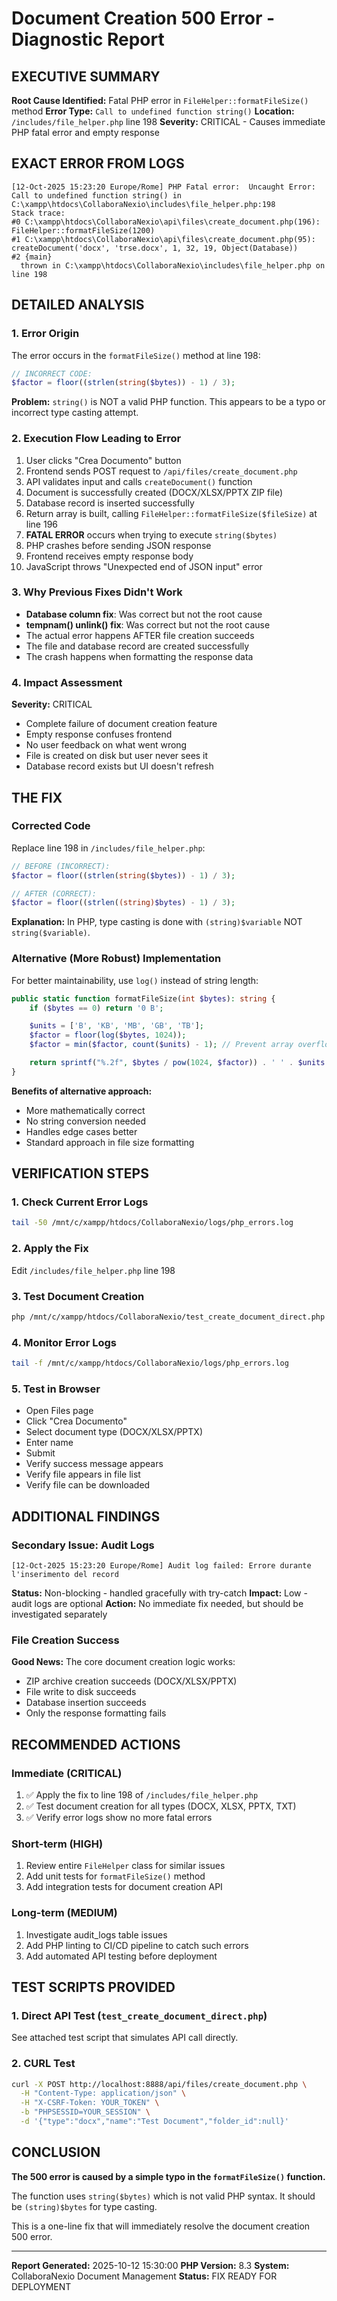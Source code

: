 # Document Creation 500 Error - Diagnostic Report

## EXECUTIVE SUMMARY

**Root Cause Identified:** Fatal PHP error in `FileHelper::formatFileSize()` method
**Error Type:** `Call to undefined function string()`
**Location:** `/includes/file_helper.php` line 198
**Severity:** CRITICAL - Causes immediate PHP fatal error and empty response

## EXACT ERROR FROM LOGS

```
[12-Oct-2025 15:23:20 Europe/Rome] PHP Fatal error:  Uncaught Error: Call to undefined function string() in C:\xampp\htdocs\CollaboraNexio\includes\file_helper.php:198
Stack trace:
#0 C:\xampp\htdocs\CollaboraNexio\api\files\create_document.php(196): FileHelper::formatFileSize(1200)
#1 C:\xampp\htdocs\CollaboraNexio\api\files\create_document.php(95): createDocument('docx', 'trse.docx', 1, 32, 19, Object(Database))
#2 {main}
  thrown in C:\xampp\htdocs\CollaboraNexio\includes\file_helper.php on line 198
```

## DETAILED ANALYSIS

### 1. Error Origin

The error occurs in the `formatFileSize()` method at line 198:

```php
// INCORRECT CODE:
$factor = floor((strlen(string($bytes)) - 1) / 3);
```

**Problem:** `string()` is NOT a valid PHP function. This appears to be a typo or incorrect type casting attempt.

### 2. Execution Flow Leading to Error

1. User clicks "Crea Documento" button
2. Frontend sends POST request to `/api/files/create_document.php`
3. API validates input and calls `createDocument()` function
4. Document is successfully created (DOCX/XLSX/PPTX ZIP file)
5. Database record is inserted successfully
6. Return array is built, calling `FileHelper::formatFileSize($fileSize)` at line 196
7. **FATAL ERROR** occurs when trying to execute `string($bytes)`
8. PHP crashes before sending JSON response
9. Frontend receives empty response body
10. JavaScript throws "Unexpected end of JSON input" error

### 3. Why Previous Fixes Didn't Work

- **Database column fix**: Was correct but not the root cause
- **tempnam() unlink() fix**: Was correct but not the root cause
- The actual error happens AFTER file creation succeeds
- The file and database record are created successfully
- The crash happens when formatting the response data

### 4. Impact Assessment

**Severity:** CRITICAL
- Complete failure of document creation feature
- Empty response confuses frontend
- No user feedback on what went wrong
- File is created on disk but user never sees it
- Database record exists but UI doesn't refresh

## THE FIX

### Corrected Code

Replace line 198 in `/includes/file_helper.php`:

```php
// BEFORE (INCORRECT):
$factor = floor((strlen(string($bytes)) - 1) / 3);

// AFTER (CORRECT):
$factor = floor((strlen((string)$bytes) - 1) / 3);
```

**Explanation:** In PHP, type casting is done with `(string)$variable` NOT `string($variable)`.

### Alternative (More Robust) Implementation

For better maintainability, use `log()` instead of string length:

```php
public static function formatFileSize(int $bytes): string {
    if ($bytes == 0) return '0 B';

    $units = ['B', 'KB', 'MB', 'GB', 'TB'];
    $factor = floor(log($bytes, 1024));
    $factor = min($factor, count($units) - 1); // Prevent array overflow

    return sprintf("%.2f", $bytes / pow(1024, $factor)) . ' ' . $units[$factor];
}
```

**Benefits of alternative approach:**
- More mathematically correct
- No string conversion needed
- Handles edge cases better
- Standard approach in file size formatting

## VERIFICATION STEPS

### 1. Check Current Error Logs

```bash
tail -50 /mnt/c/xampp/htdocs/CollaboraNexio/logs/php_errors.log
```

### 2. Apply the Fix

Edit `/includes/file_helper.php` line 198

### 3. Test Document Creation

```bash
php /mnt/c/xampp/htdocs/CollaboraNexio/test_create_document_direct.php
```

### 4. Monitor Error Logs

```bash
tail -f /mnt/c/xampp/htdocs/CollaboraNexio/logs/php_errors.log
```

### 5. Test in Browser

- Open Files page
- Click "Crea Documento"
- Select document type (DOCX/XLSX/PPTX)
- Enter name
- Submit
- Verify success message appears
- Verify file appears in file list
- Verify file can be downloaded

## ADDITIONAL FINDINGS

### Secondary Issue: Audit Logs

```
[12-Oct-2025 15:23:20 Europe/Rome] Audit log failed: Errore durante l'inserimento del record
```

**Status:** Non-blocking - handled gracefully with try-catch
**Impact:** Low - audit logs are optional
**Action:** No immediate fix needed, but should be investigated separately

### File Creation Success

**Good News:** The core document creation logic works:
- ZIP archive creation succeeds (DOCX/XLSX/PPTX)
- File write to disk succeeds
- Database insertion succeeds
- Only the response formatting fails

## RECOMMENDED ACTIONS

### Immediate (CRITICAL)

1. ✅ Apply the fix to line 198 of `/includes/file_helper.php`
2. ✅ Test document creation for all types (DOCX, XLSX, PPTX, TXT)
3. ✅ Verify error logs show no more fatal errors

### Short-term (HIGH)

1. Review entire `FileHelper` class for similar issues
2. Add unit tests for `formatFileSize()` method
3. Add integration tests for document creation API

### Long-term (MEDIUM)

1. Investigate audit_logs table issues
2. Add PHP linting to CI/CD pipeline to catch such errors
3. Add automated API testing before deployment

## TEST SCRIPTS PROVIDED

### 1. Direct API Test (`test_create_document_direct.php`)

See attached test script that simulates API call directly.

### 2. CURL Test

```bash
curl -X POST http://localhost:8888/api/files/create_document.php \
  -H "Content-Type: application/json" \
  -H "X-CSRF-Token: YOUR_TOKEN" \
  -b "PHPSESSID=YOUR_SESSION" \
  -d '{"type":"docx","name":"Test Document","folder_id":null}'
```

## CONCLUSION

**The 500 error is caused by a simple typo in the `formatFileSize()` function.**

The function uses `string($bytes)` which is not valid PHP syntax. It should be `(string)$bytes` for type casting.

This is a one-line fix that will immediately resolve the document creation 500 error.

---

**Report Generated:** 2025-10-12 15:30:00
**PHP Version:** 8.3
**System:** CollaboraNexio Document Management
**Status:** FIX READY FOR DEPLOYMENT
